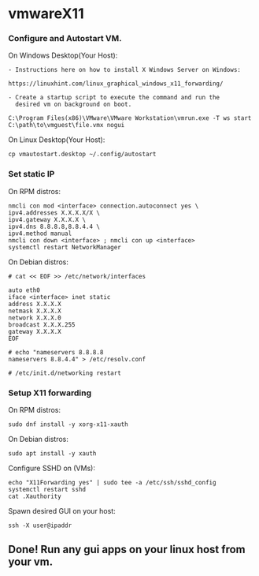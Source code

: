# vmwareX11

### Configure and Autostart VM.

On Windows Desktop(Your Host):
```
- Instructions here on how to install X Windows Server on Windows:

https://linuxhint.com/linux_graphical_windows_x11_forwarding/

- Create a startup script to execute the command and run the 
  desired vm on background on boot.

C:\Program Files(x86)\VMware\VMware Workstation\vmrun.exe -T ws start C:\path\to\vmguest\file.vmx nogui

```

On Linux Desktop(Your Host):
```
cp vmautostart.desktop ~/.config/autostart
```

### Set static IP

On RPM distros:
```
nmcli con mod <interface> connection.autoconnect yes \
ipv4.addresses X.X.X.X/X \
ipv4.gateway X.X.X.X \
ipv4.dns 8.8.8.8,8.8.4.4 \
ipv4.method manual
nmcli con down <interface> ; nmcli con up <interface>
systemctl restart NetworkManager
```

On Debian distros:
```
# cat << EOF >> /etc/network/interfaces

auto eth0
iface <interface> inet static
address X.X.X.X
netmask X.X.X.X
network X.X.X.0
broadcast X.X.X.255
gateway X.X.X.X
EOF
```
```
# echo "nameservers 8.8.8.8
nameservers 8.8.4.4" > /etc/resolv.conf

# /etc/init.d/networking restart
```

### Setup X11 forwarding

On RPM distros:
```
sudo dnf install -y xorg-x11-xauth
```

On Debian distros:
```
sudo apt install -y xauth
```

Configure SSHD on (VMs):
```
echo "X11Forwarding yes" | sudo tee -a /etc/ssh/sshd_config
systemctl restart sshd
cat .Xauthority
```

Spawn desired GUI on your host:
```
ssh -X user@ipaddr
```

## Done! Run any gui apps on your linux host from your vm.
